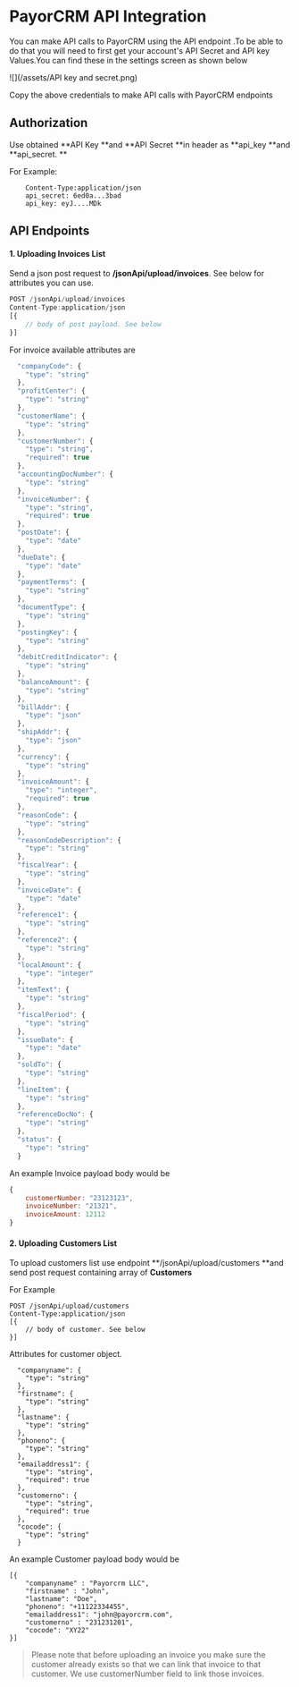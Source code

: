 # PayorCRM API Integration

You can make API calls to PayorCRM using the API endpoint .To be able to do that you will need to first get your account's API Secret and API key Values.You can find these in the settings screen as shown below

![](/assets/API key and secret.png)

Copy the above credentials to make API calls with PayorCRM endpoints

## Authorization

Use obtained **API Key **and **API Secret **in header as **api\_key **and **api\_secret. **

For Example:

```
    Content-Type:application/json
    api_secret: 6ed0a...3bad
    api_key: eyJ....MDk
```

## API Endpoints

#### 1. Uploading Invoices List

Send a json post request to **/jsonApi/upload/invoices**. See below for attributes you can use.

```js
POST /jsonApi/upload/invoices
Content-Type:application/json
[{
    // body of post payload. See below
}]
```

For invoice available attributes are

```js
  "companyCode": {
    "type": "string"
  },
  "profitCenter": {
    "type": "string"
  },
  "customerName": {
    "type": "string"
  },
  "customerNumber": {
    "type": "string",
    "required": true 
  },
  "accountingDocNumber": {
    "type": "string"
  },
  "invoiceNumber": {
    "type": "string",
    "required": true
  },
  "postDate": {
    "type": "date"
  },
  "dueDate": {
    "type": "date"
  },
  "paymentTerms": {
    "type": "string"
  },
  "documentType": {
    "type": "string"
  },
  "postingKey": {
    "type": "string"
  },
  "debitCreditIndicator": {
    "type": "string"
  },
  "balanceAmount": {
    "type": "string"
  },
  "billAddr": {
    "type": "json"
  },
  "shipAddr": {
    "type": "json"
  },
  "currency": {
    "type": "string"
  },
  "invoiceAmount": {
    "type": "integer",
    "required": true 
  },
  "reasonCode": {
    "type": "string"
  },
  "reasonCodeDescription": {
    "type": "string"
  },
  "fiscalYear": {
    "type": "string"
  },
  "invoiceDate": {
    "type": "date"
  },
  "reference1": {
    "type": "string"
  },
  "reference2": {
    "type": "string"
  },
  "localAmount": {
    "type": "integer"
  },
  "itemText": {
    "type": "string"
  },
  "fiscalPeriod": {
    "type": "string"
  },
  "issueDate": {
    "type": "date"
  },
  "soldTo": {
    "type": "string"
  },
  "lineItem": {
    "type": "string"
  },
  "referenceDocNo": {
    "type": "string"
  },
  "status": {
    "type": "string"
  }
```

An example Invoice payload body would be

```js
{
    customerNumber: "23123123",
    invoiceNumber: "21321",
    invoiceAmount: 12112
}
```

#### 2. Uploading Customers List

To upload customers list use endpoint **/jsonApi/upload/customers **and send post request containing array of **Customers**

For Example

```
POST /jsonApi/upload/customers
Content-Type:application/json
[{
    // body of customer. See below
}]
```

Attributes for customer object.

```
  "companyname": {
    "type": "string"
  },
  "firstname": {
    "type": "string"
  },
  "lastname": {
    "type": "string"
  },
  "phoneno": {
    "type": "string"
  },
  "emailaddress1": {
    "type": "string",
    "required": true
  },
  "customerno": {
    "type": "string",
    "required": true
  },
  "cocode": {
    "type": "string"
  }
```

An example Customer payload body would be

```
[{
    "companyname" : "Payorcrm LLC",
    "firstname" : "John",
    "lastname": "Doe",
    "phoneno": "+11122334455",
    "emailaddress1": "john@payorcrm.com",
    "customerno" : "231231201",
    "cocode": "XY22"
}]
```

> Please note that before uploading an invoice you make sure the customer already exists so that we can link that invoice to that customer. We use customerNumber field to link those invoices.




